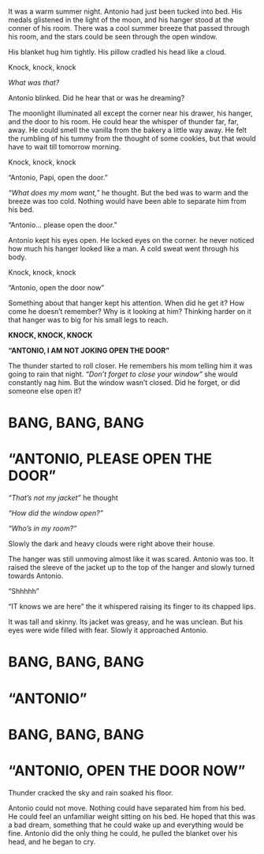It was a warm summer night. Antonio had just been tucked into bed. His medals glistened in the light of the moon, and his hanger stood at the conner of his room. There was a cool summer breeze that passed through his room, and the stars could be seen through the open window.

His blanket hug him tightly. His pillow cradled his head like a cloud.

Knock, knock, knock

*What was that?*

Antonio blinked. Did he hear that or was he dreaming?

The moonlight illuminated all except the corner near his drawer, his hanger, and the door to his room. He could hear the whisper of thunder far, far, away. He could smell the vanilla from the bakery a little way away. He felt the rumbling of his tummy from the thought of some cookies, but that would have to wait till tomorrow morning.

Knock, knock, knock

“Antonio, Papi, open the door.”

*“What does my mom want,”* he thought. But the bed was to warm and the breeze was too cold. Nothing would have been able to separate him from his bed.

“Antonio… please open the door.”

Antonio kept his eyes open. He locked eyes on the corner. he never noticed how much his hanger looked like a man. A cold sweat went through his body.

Knock, knock, knock

“Antonio, open the door now”

Something about that hanger kept his attention. When did he get it? How come he doesn’t remember? Why is it looking at him? Thinking harder on it that hanger was to big for his small legs to reach.

**KNOCK, KNOCK, KNOCK**

**“ANTONIO, I AM NOT JOKING OPEN THE DOOR”**

The thunder started to roll closer. He remembers his mom telling him it was going to rain that night. *“Don’t forget to close your window”* she would constantly nag him. But the window wasn’t closed. Did he forget, or did someone else open it?

# BANG, BANG, BANG

# “ANTONIO, PLEASE OPEN THE DOOR”

*“That’s not my jacket”* he thought

*“How did the window open?”*

*“Who’s in my room?”*

Slowly the dark and heavy clouds were right above their house.

The hanger was still unmoving almost like it was scared. Antonio was too. It raised the sleeve of the jacket up to the top of the hanger and slowly turned towards Antonio.

“Shhhhh”

“IT knows we are here” the it whispered raising its finger to its chapped lips.

It was tall and skinny. Its jacket was greasy, and he was unclean. But his eyes were wide filled with fear. Slowly it approached Antonio.

# BANG, BANG, BANG

# “ANTONIO”

# BANG, BANG, BANG

# “ANTONIO, OPEN THE DOOR NOW”

Thunder cracked the sky and rain soaked his floor.

Antonio could not move. Nothing could have separated him from his bed. He could feel an unfamiliar weight sitting on his bed. He hoped that this was a bad dream, something that he could wake up and everything would be fine. Antonio did the only thing he could, he pulled the blanket over his head, and he began to cry.